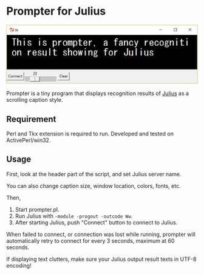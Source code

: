 # Prompter for Julius

![Screenshot](/screenshot.png)

Prompter is a tiny program that displays recognition results of [Julius](http://github.com/julius-speech/julius) as a scrolling caption style.

## Requirement

Perl and Tkx extension is required to run.  Developed and tested on ActivePerl/win32.

## Usage

First, look at the header part of the script, and set Julius server name.

You can also change caption size, window location, colors, fonts, etc. 

Then,

1. Start prompter.pl.
2. Run Julius with `-module -progout -outcode Ww`.
3. After starting Julius, push "Connect" button to connect to Julius.

When failed to connect, or connection was lost while running, prompter will automatically retry to connect for every 3 seconds, maximum at 60 seconds.

If displaying text clutters, make sure your Julius output result texts in UTF-8 encoding!

